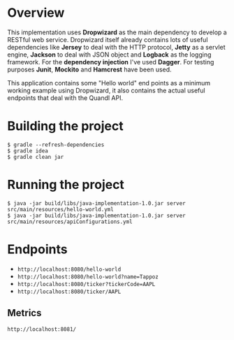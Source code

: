 # Overview

This implementation uses __Dropwizard__ as the main dependency to develop a RESTful web service.
Dropwizard itself already contains lots of useful dependencies like __Jersey__ to deal with the HTTP protocol,
__Jetty__ as a servlet engine, __Jackson__ to deal with JSON object and __Logback__ as the logging framework.
For the __dependency injection__ I've used __Dagger__.
For testing purposes __Junit__, __Mockito__ and __Hamcrest__ have been used.

This application contains some "Hello world" end points as a minimum working example using Dropwizard,
it also contains the actual useful endpoints that deal with the Quandl API.


# Building the project

```
$ gradle --refresh-dependencies
$ gradle idea
$ gradle clean jar
```


# Running the project

```
$ java -jar build/libs/java-implementation-1.0.jar server src/main/resources/hello-world.yml
$ java -jar build/libs/java-implementation-1.0.jar server src/main/resources/apiConfigurations.yml
```


# Endpoints

 - `http://localhost:8080/hello-world`
 - `http://localhost:8080/hello-world?name=Tappoz`
 - `http://localhost:8080/ticker?tickerCode=AAPL`
 - `http://localhost:8080/ticker/AAPL`
 
## Metrics

`http://localhost:8081/`